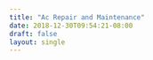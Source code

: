 ```yaml
---
title: "Ac Repair and Maintenance"
date: 2018-12-30T09:54:21-08:00
draft: false
layout: single
---
```


